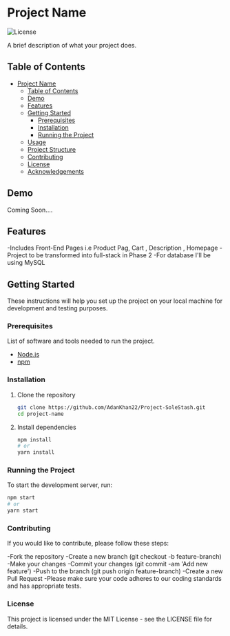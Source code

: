 # Project Name

![License](https://img.shields.io/badge/license-MIT-blue.svg)

A brief description of what your project does.

## Table of Contents

- [Project Name](#Sole-Stash)
  - [Table of Contents](#table-of-contents)
  - [Demo](#demo)
  - [Features](#features)
  - [Getting Started](#getting-started)
    - [Prerequisites](#prerequisites)
    - [Installation](#installation)
    - [Running the Project](#running-the-project)
  - [Usage](#usage)
  - [Project Structure](#project-structure)
  - [Contributing](#contributing)
  - [License](#license)
  - [Acknowledgements](#acknowledgements)

## Demo

Coming Soon....

## Features

-Includes Front-End Pages i.e Product Pag, Cart , Description , Homepage
-Project to be transformed into full-stack in Phase 2 
-For database I'll be using MySQL

## Getting Started

These instructions will help you set up the project on your local machine for development and testing purposes.

### Prerequisites

List of software and tools needed to run the project.

- [Node.js](https://nodejs.org/en/download/) 
- [npm](https://www.npmjs.com/get-npm)

### Installation

1. Clone the repository

    ```bash
    git clone https://github.com/AdanKhan22/Project-SoleStash.git
    cd project-name
    ```

2. Install dependencies

    ```bash
    npm install
    # or
    yarn install
    ```

### Running the Project

To start the development server, run:

```bash
npm start
# or
yarn start
```

### Contributing

If you would like to contribute, please follow these steps:

-Fork the repository
-Create a new branch (git checkout -b feature-branch)
-Make your changes
-Commit your changes (git commit -am 'Add new feature')
-Push to the branch (git push origin feature-branch)
-Create a new Pull Request
-Please make sure your code adheres to our coding standards and has appropriate tests.

### License
This project is licensed under the MIT License - see the LICENSE file for details.
